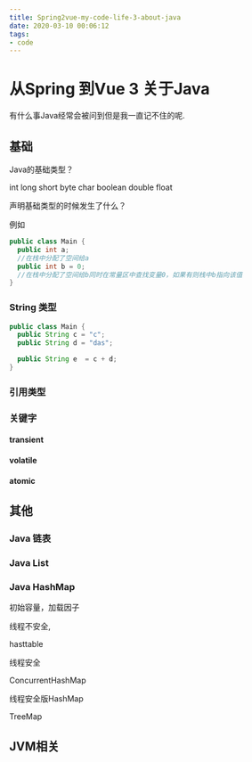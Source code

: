 ```yaml
---
title: Spring2vue-my-code-life-3-about-java
date: 2020-03-10 00:06:12
tags:
- code
---
```


# 从Spring 到Vue 3 关于Java


有什么事Java经常会被问到但是我一直记不住的呢.


## 基础

Java的基础类型？

int long short byte char boolean double float

声明基础类型的时候发生了什么？

例如

``` Java
public class Main {
  public int a;
  //在栈中分配了空间给a
  public int b = 0;
  //在栈中分配了空间给b同时在常量区中查找变量0，如果有则栈中b指向该值
}
```

### String 类型

``` Java
public class Main {
  public String c = "c";
  public String d = "das";

  public String e  = c + d;
}
```

### 引用类型


### 关键字

#### transient

#### volatile  

#### atomic
####
## 其他

### Java 链表

### Java List

### Java HashMap

初始容量，加载因子

线程不安全,

hasttable

线程安全

ConcurrentHashMap

线程安全版HashMap

TreeMap

## JVM相关
